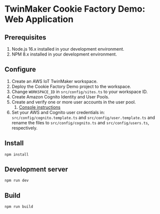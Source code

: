 # TwinMaker Cookie Factory Demo: Web Application

## Prerequisites

1. Node.js 16.x installed in your development environment.
1. NPM 8.x installed in your development environment.

## Configure

1. Create an AWS IoT TwinMaker workspace.
2. Deploy the Cookie Factory Demo project to the workspace.
3. Change `WORKSPACE_ID` in `src/config/sites.ts` to your workspace ID.
4. Create Amazon Cognito Identity and User Pools.
5. Create and verify one or more user accounts in the user pool.
   1. [Console instructions](./COGNITO_SAMPLE_SETUP_CONSOLE.md)
6. Set your AWS and Cognito user credentials in: `src/config/cognito.template.ts` and `src/config/user.template.ts` and rename the files to `src/config/cognito.ts` and `src/config/users.ts`, respectively.

## Install

```shell
npm install
```

## Development server

```shell
npm run dev
```

## Build

```shell
npm run build
```
